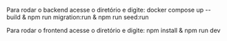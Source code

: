Para rodar o backend acesse o diretório e digite: docker compose up --build & npm run migration:run & npm run seed:run

Para rodar o frontend acesse o diretório e digite: npm install & npm run dev
